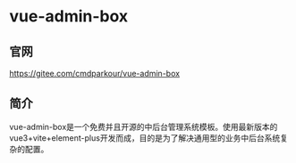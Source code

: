 # vue-admin-box

## 官网

https://gitee.com/cmdparkour/vue-admin-box

## 简介

vue-admin-box是一个免费并且开源的中后台管理系统模板。使用最新版本的vue3+vite+element-plus开发而成，目的是为了解决通用型的业务中后台系统复杂的配置。
